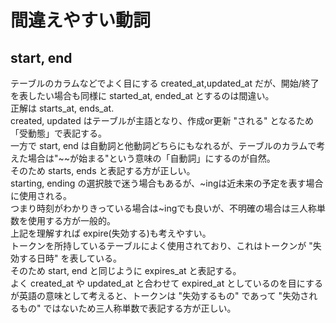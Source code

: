 # 間違えやすい動詞
## start, end
テーブルのカラムなどでよく目にする created_at,updated_at だが、開始/終了を表したい場合も同様に started_at, ended_at とするのは間違い。  
正解は starts_at, ends_at.  
created, updated はテーブルが主語となり、作成or更新 "される" となるため「受動態」で表記する。  
一方で start, end は自動詞と他動詞どちらにもなれるが、テーブルのカラムで考えた場合は"~~が始まる"という意味の「自動詞」にするのが自然。  
そのため starts, ends と表記する方が正しい。  
starting, ending の選択肢で迷う場合もあるが、\~ingは近未来の予定を表す場合に使用される。  
つまり時刻がわかりきっている場合は\~ingでも良いが、不明確の場合は三人称単数を使用する方が一般的。  
上記を理解すれば expire(失効する)も考えやすい。  
トークンを所持しているテーブルによく使用されており、これはトークンが "失効する日時" を表している。  
そのため start, end と同じように expires_at と表記する。  
よく created_at や updated_at と合わせて expired_at としているのを目にするが英語の意味として考えると、トークンは "失効するもの" であって "失効されるもの" ではないため三人称単数で表記する方が正しい。  
　
